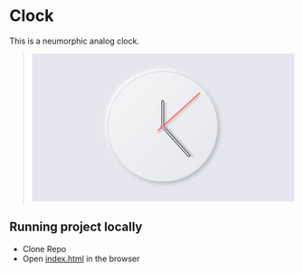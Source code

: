 # Clock
This is a neumorphic analog clock.
> ![sample](./clock.png)
## Running project locally
- Clone Repo
- Open [index.html](./index.html) in the browser
